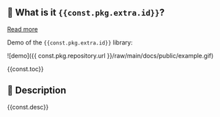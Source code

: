 ## 🤔 What is it `{{const.pkg.extra.id}}`?

[Read more]({{const.pkg.extra.libraryURL}})

Demo of the `{{const.pkg.extra.id}}` library:

![demo]({{ const.pkg.repository.url }}/raw/main/docs/public/example.gif)

{{const.toc}}

## 📄 Description

{{const.desc}}
